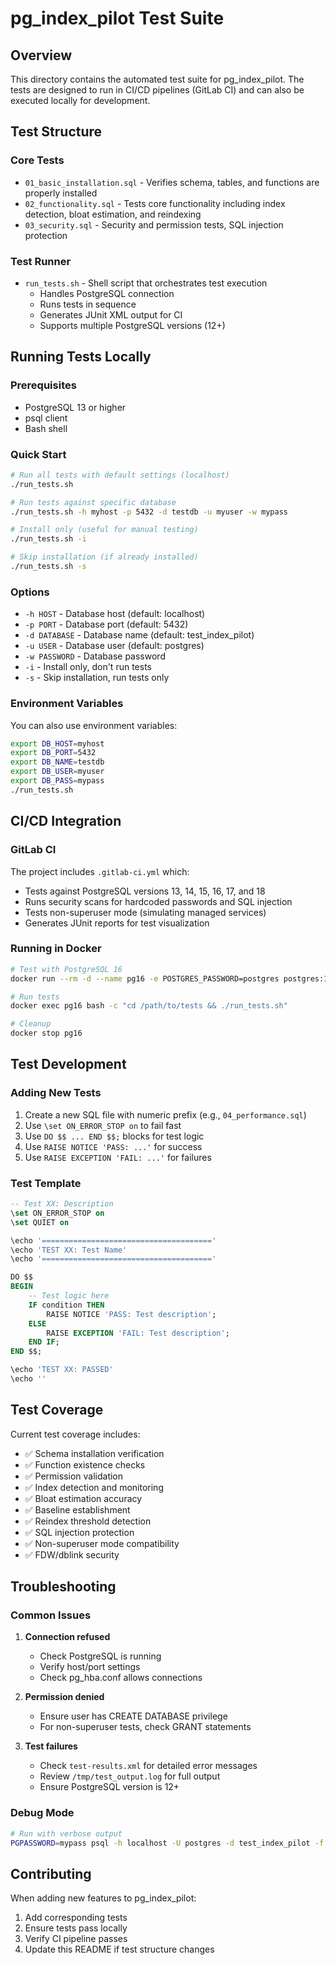 # pg_index_pilot Test Suite

## Overview

This directory contains the automated test suite for pg_index_pilot. The tests are designed to run in CI/CD pipelines (GitLab CI) and can also be executed locally for development.

## Test Structure

### Core Tests
- `01_basic_installation.sql` - Verifies schema, tables, and functions are properly installed
- `02_functionality.sql` - Tests core functionality including index detection, bloat estimation, and reindexing
- `03_security.sql` - Security and permission tests, SQL injection protection

### Test Runner
- `run_tests.sh` - Shell script that orchestrates test execution
  - Handles PostgreSQL connection
  - Runs tests in sequence
  - Generates JUnit XML output for CI
  - Supports multiple PostgreSQL versions (12+)

## Running Tests Locally

### Prerequisites
- PostgreSQL 13 or higher
- psql client
- Bash shell

### Quick Start
```bash
# Run all tests with default settings (localhost)
./run_tests.sh

# Run tests against specific database
./run_tests.sh -h myhost -p 5432 -d testdb -u myuser -w mypass

# Install only (useful for manual testing)
./run_tests.sh -i

# Skip installation (if already installed)
./run_tests.sh -s
```

### Options
- `-h HOST` - Database host (default: localhost)
- `-p PORT` - Database port (default: 5432)
- `-d DATABASE` - Database name (default: test_index_pilot)
- `-u USER` - Database user (default: postgres)
- `-w PASSWORD` - Database password
- `-i` - Install only, don't run tests
- `-s` - Skip installation, run tests only

### Environment Variables
You can also use environment variables:
```bash
export DB_HOST=myhost
export DB_PORT=5432
export DB_NAME=testdb
export DB_USER=myuser
export DB_PASS=mypass
./run_tests.sh
```

## CI/CD Integration

### GitLab CI
The project includes `.gitlab-ci.yml` which:
- Tests against PostgreSQL versions 13, 14, 15, 16, 17, and 18
- Runs security scans for hardcoded passwords and SQL injection
- Tests non-superuser mode (simulating managed services)
- Generates JUnit reports for test visualization

### Running in Docker
```bash
# Test with PostgreSQL 16
docker run --rm -d --name pg16 -e POSTGRES_PASSWORD=postgres postgres:16-alpine

# Run tests
docker exec pg16 bash -c "cd /path/to/tests && ./run_tests.sh"

# Cleanup
docker stop pg16
```

## Test Development

### Adding New Tests
1. Create a new SQL file with numeric prefix (e.g., `04_performance.sql`)
2. Use `\set ON_ERROR_STOP on` to fail fast
3. Use `DO $$ ... END $$;` blocks for test logic
4. Use `RAISE NOTICE 'PASS: ...'` for success
5. Use `RAISE EXCEPTION 'FAIL: ...'` for failures

### Test Template
```sql
-- Test XX: Description
\set ON_ERROR_STOP on
\set QUIET on

\echo '======================================'
\echo 'TEST XX: Test Name'
\echo '======================================'

DO $$
BEGIN
    -- Test logic here
    IF condition THEN
        RAISE NOTICE 'PASS: Test description';
    ELSE
        RAISE EXCEPTION 'FAIL: Test description';
    END IF;
END $$;

\echo 'TEST XX: PASSED'
\echo ''
```

## Test Coverage

Current test coverage includes:
- ✅ Schema installation verification
- ✅ Function existence checks
- ✅ Permission validation
- ✅ Index detection and monitoring
- ✅ Bloat estimation accuracy
- ✅ Baseline establishment
- ✅ Reindex threshold detection
- ✅ SQL injection protection
- ✅ Non-superuser mode compatibility
- ✅ FDW/dblink security

## Troubleshooting

### Common Issues

1. **Connection refused**
   - Check PostgreSQL is running
   - Verify host/port settings
   - Check pg_hba.conf allows connections

2. **Permission denied**
   - Ensure user has CREATE DATABASE privilege
   - For non-superuser tests, check GRANT statements

3. **Test failures**
   - Check `test-results.xml` for detailed error messages
   - Review `/tmp/test_output.log` for full output
   - Ensure PostgreSQL version is 12+

### Debug Mode
```bash
# Run with verbose output
PGPASSWORD=mypass psql -h localhost -U postgres -d test_index_pilot -f 01_basic_installation.sql
```

## Contributing

When adding new features to pg_index_pilot:
1. Add corresponding tests
2. Ensure tests pass locally
3. Verify CI pipeline passes
4. Update this README if test structure changes
